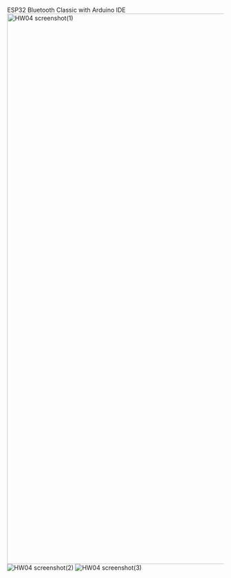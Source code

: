 ESP32 Bluetooth Classic with Arduino IDE
<img width="1280" alt="HW04 screenshot(1)" src="https://github.com/user-attachments/assets/c02ec27d-5950-4cd0-8195-3a4a17339e7e" />
![HW04 screenshot(2)](https://github.com/user-attachments/assets/42085adb-cb2e-4127-9336-1a42aa5286f1)
![HW04 screenshot(3)](https://github.com/user-attachments/assets/fbc1d48c-a643-4b8a-aafe-4369b88a1c4f)
